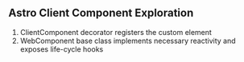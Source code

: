 Astro Client Component Exploration
---
1. ClientComponent decorator registers the custom element
2. WebComponent base class implements necessary reactivity and exposes life-cycle hooks